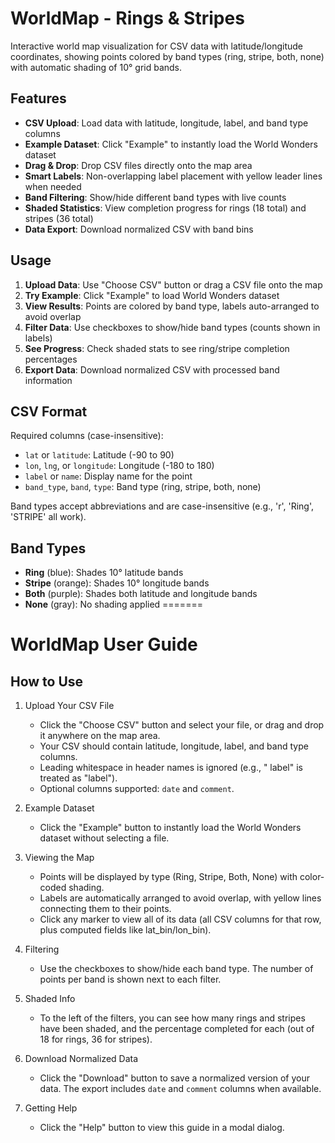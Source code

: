 # WorldMap - Rings & Stripes

Interactive world map visualization for CSV data with latitude/longitude coordinates, showing points colored by band types (ring, stripe, both, none) with automatic shading of 10° grid bands.

## Features

- **CSV Upload**: Load data with latitude, longitude, label, and band type columns
- **Example Dataset**: Click "Example" to instantly load the World Wonders dataset
- **Drag & Drop**: Drop CSV files directly onto the map area
- **Smart Labels**: Non-overlapping label placement with yellow leader lines when needed
- **Band Filtering**: Show/hide different band types with live counts
- **Shaded Statistics**: View completion progress for rings (18 total) and stripes (36 total)
- **Data Export**: Download normalized CSV with band bins

## Usage

1. **Upload Data**: Use "Choose CSV" button or drag a CSV file onto the map
2. **Try Example**: Click "Example" to load World Wonders dataset
3. **View Results**: Points are colored by band type, labels auto-arranged to avoid overlap
4. **Filter Data**: Use checkboxes to show/hide band types (counts shown in labels)
5. **See Progress**: Check shaded stats to see ring/stripe completion percentages
6. **Export Data**: Download normalized CSV with processed band information

## CSV Format

Required columns (case-insensitive):
- `lat` or `latitude`: Latitude (-90 to 90)
- `lon`, `lng`, or `longitude`: Longitude (-180 to 180)  
- `label` or `name`: Display name for the point
- `band_type`, `band`, `type`: Band type (ring, stripe, both, none)

Band types accept abbreviations and are case-insensitive (e.g., 'r', 'Ring', 'STRIPE' all work).

## Band Types

- **Ring** (blue): Shades 10° latitude bands
- **Stripe** (orange): Shades 10° longitude bands  
- **Both** (purple): Shades both latitude and longitude bands
- **None** (gray): No shading applied
=======
# WorldMap User Guide

## How to Use

1. Upload Your CSV File
   - Click the "Choose CSV" button and select your file, or drag and drop it anywhere on the map area.
   - Your CSV should contain latitude, longitude, label, and band type columns.
   - Leading whitespace in header names is ignored (e.g., "  label" is treated as "label").
   - Optional columns supported: `date` and `comment`.

2. Example Dataset
   - Click the "Example" button to instantly load the World Wonders dataset without selecting a file.

3. Viewing the Map
   - Points will be displayed by type (Ring, Stripe, Both, None) with color-coded shading.
   - Labels are automatically arranged to avoid overlap, with yellow lines connecting them to their points.
   - Click any marker to view all of its data (all CSV columns for that row, plus computed fields like lat_bin/lon_bin).

4. Filtering
   - Use the checkboxes to show/hide each band type. The number of points per band is shown next to each filter.

5. Shaded Info
   - To the left of the filters, you can see how many rings and stripes have been shaded, and the percentage completed for each (out of 18 for rings, 36 for stripes).

6. Download Normalized Data
   - Click the "Download" button to save a normalized version of your data. The export includes `date` and `comment` columns when available.

7. Getting Help
   - Click the "Help" button to view this guide in a modal dialog.